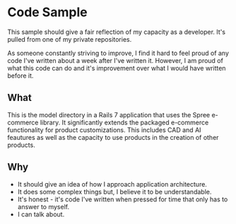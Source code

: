 # Code Sample 

This sample should give a fair reflection of my capacity as a developer. It's pulled from one of my private repositories.

As someone constantly striving to improve, I find it hard to feel proud of any code I've written about a week after I've written it. However, I am proud of what this code can do and it's improvement over what I would have written before it. 

## What

This is the model directory in a Rails 7 application that uses the Spree e-commerce library. It significantly extends the packaged e-commerce functionality for product customizations. This includes CAD and AI feautures as well as the capacity to use products in the creation of other products.

## Why

* It should give an idea of how I approach application architecture.
* It does some complex things but, I believe it to be understandable.
* It's honest - it's code I've written when pressed for time that only has to answer to myself.
* I can talk about.




